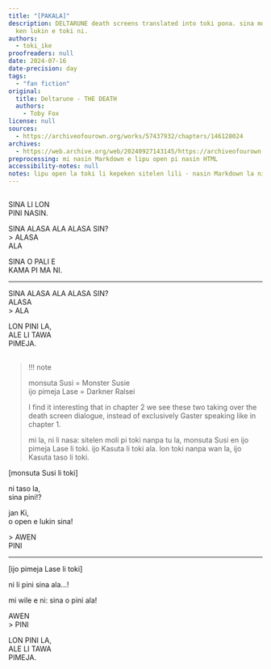 ```yaml
---
title: "[PAKALA]"
description: DELTARUNE death screens translated into toki pona. sina moli la, sina
  ken lukin e toki ni.
authors:
  - toki_ike
proofreaders: null
date: 2024-07-16
date-precision: day
tags:
  - "fan fiction"
original:
  title: Deltarune - THE DEATH
  authors:
    - Toby Fox
license: null
sources:
  - https://archiveofourown.org/works/57437932/chapters/146128024
archives:
  - https://web.archive.org/web/20240927143145/https://archiveofourown.org/works/57437932/chapters/146128024
preprocessing: mi nasin Markdown e lipu open pi nasin HTML
accessibility-notes: null
notes: lipu open la toki li kepeken sitelen lili · nasin Markdown la ni li ken ala
---
```


##

SINA LI LON  
PINI NASIN.

SINA ALASA ALA ALASA SIN?  
\> ALASA  
ALA

SINA O PALI E  
KAMA PI MA NI.

***

SINA ALASA ALA ALASA SIN?  
ALASA  
\> ALA

LON PINI LA,  
ALE LI TAWA  
PIMEJA.

##

> !!! note
>
> monsuta Susi = Monster Susie  
> ijo pimeja Lase = Darkner Ralsei
>
> I find it interesting that in chapter 2 we see these two taking over the death screen dialogue, instead of exclusively Gaster speaking like in chapter 1.
>
> mi la, ni li nasa: sitelen moli pi toki nanpa tu la, monsuta Susi en ijo pimeja Lase li toki. ijo Kasuta li toki ala. lon toki nanpa wan la, ijo Kasuta taso li toki.

[monsuta Susi li toki]

ni taso la,  
sina pini!?

jan Ki,  
o open e lukin sina!

\> AWEN  
PINI

***

[ijo pimeja Lase li toki]

ni li pini sina ala...!

mi wile e ni: sina o pini ala!

AWEN  
\> PINI

LON PINI LA,  
ALE LI TAWA  
PIMEJA.
